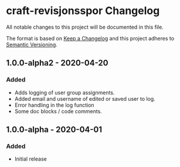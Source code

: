 # craft-revisjonsspor Changelog

All notable changes to this project will be documented in this file.

The format is based on [Keep a Changelog](http://keepachangelog.com/) and this project adheres to [Semantic Versioning](http://semver.org/).

## 1.0.0-alpha2 - 2020-04-20
### Added
- Adds logging of user group assignments.
- Added email and username of edited or saved user to log.
- Error handling in the log function
- Some doc blocks / code comments.

## 1.0.0-alpha - 2020-04-01
### Added
- Initial release
